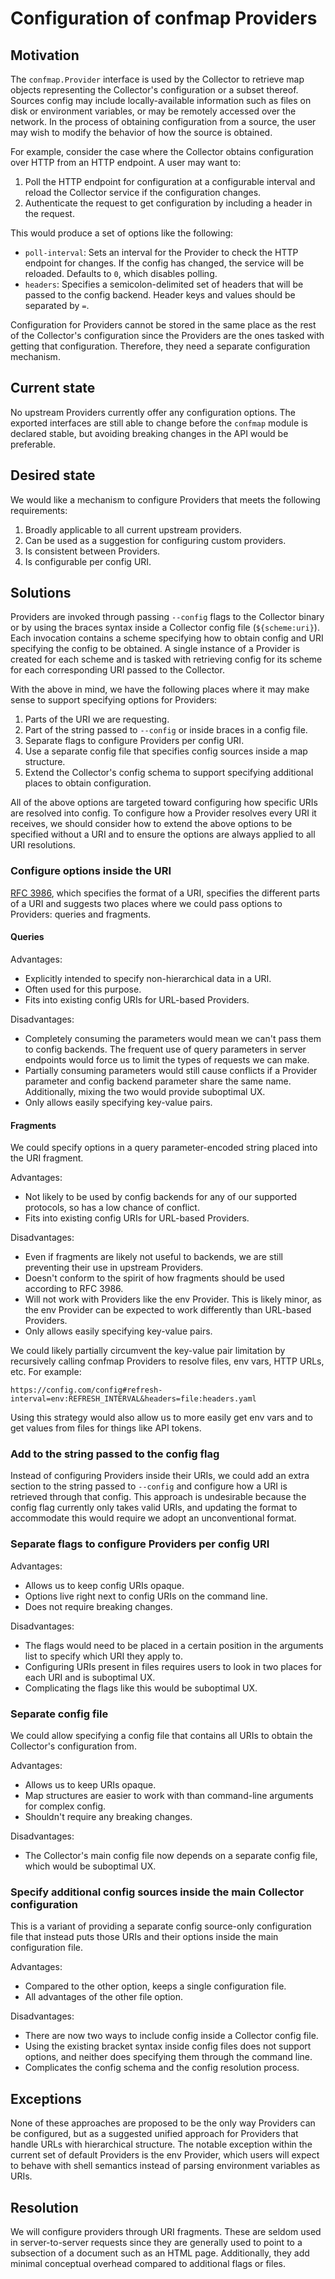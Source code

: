 # Configuration of confmap Providers

## Motivation

The `confmap.Provider` interface is used by the Collector to retrieve map
objects representing the Collector's configuration or a subset thereof. Sources
config may include locally-available information such as files on disk or
environment variables, or may be remotely accessed over the network. In the
process of obtaining configuration from a source, the user may wish to modify
the behavior of how the source is obtained.

For example, consider the case where the Collector obtains configuration over
HTTP from an HTTP endpoint. A user may want to:

1. Poll the HTTP endpoint for configuration at a configurable interval and
   reload the Collector service if the configuration changes.
2. Authenticate the request to get configuration by including a header in the
   request.

This would produce a set of options like the following:

- `poll-interval`: Sets an interval for the Provider to check the HTTP endpoint
  for changes. If the config has changed, the service will be reloaded. Defaults
  to `0`, which disables polling.
- `headers`: Specifies a semicolon-delimited set of headers that will be passed
  to the config backend. Header keys and values should be separated by `=`.

Configuration for Providers cannot be stored in the same place as the rest of
the Collector's configuration since the Providers are the ones tasked with
getting that configuration. Therefore, they need a separate configuration
mechanism.

## Current state

No upstream Providers currently offer any configuration options. The exported
interfaces are still able to change before the `confmap` module is declared
stable, but avoiding breaking changes in the API would be preferable.

## Desired state

We would like a mechanism to configure Providers that meets the following
requirements:

1. Broadly applicable to all current upstream providers.
2. Can be used as a suggestion for configuring custom providers.
3. Is consistent between Providers.
4. Is configurable per config URI.

## Solutions

Providers are invoked through passing `--config` flags to the Collector binary
or by using the braces syntax inside a Collector config file (`${scheme:uri}`).
Each invocation contains a scheme specifying how to obtain config and URI
specifying the config to be obtained. A single instance of a Provider is created
for each scheme and is tasked with retrieving config for its scheme for each
corresponding URI passed to the Collector.

With the above in mind, we have the following places where it may make sense to
support specifying options for Providers:

1. Parts of the URI we are requesting.
2. Part of the string passed to `--config` or inside braces in a config file.
3. Separate flags to configure Providers per config URI.
4. Use a separate config file that specifies config sources inside a map
   structure.
5. Extend the Collector's config schema to support specifying additional places
   to obtain configuration.

All of the above options are targeted toward configuring how specific URIs are
resolved into config. To configure how a Provider resolves every URI it
receives, we should consider how to extend the above options to be specified
without a URI and to ensure the options are always applied to all URI
resolutions.

### Configure options inside the URI

[RFC 3986](https://datatracker.ietf.org/doc/html/rfc3986#section-3), which
specifies the format of a URI, specifies the different parts of a URI and
suggests two places where we could pass options to Providers: queries and
fragments.

#### Queries

Advantages:

- Explicitly intended to specify non-hierarchical data in a URI.
- Often used for this purpose.
- Fits into existing config URIs for URL-based Providers.

Disadvantages:

- Completely consuming the parameters would mean we can't pass them to config
  backends. The frequent use of query parameters in server endpoints would force
  us to limit the types of requests we can make.
- Partially consuming parameters would still cause conflicts if a Provider
  parameter and config backend parameter share the same name. Additionally,
  mixing the two would provide suboptimal UX.
- Only allows easily specifying key-value pairs.

#### Fragments

We could specify options in a query parameter-encoded string placed into the URI
fragment.

Advantages:

- Not likely to be used by config backends for any of our supported protocols,
  so has a low chance of conflict.
- Fits into existing config URIs for URL-based Providers.

Disadvantages:

- Even if fragments are likely not useful to backends, we are still preventing
  their use in upstream Providers.
- Doesn't conform to the spirit of how fragments should be used according to RFC
  3986.
- Will not work with Providers like the env Provider. This is likely minor, as
  the env Provider can be expected to work differently than URL-based Providers.
- Only allows easily specifying key-value pairs.

We could likely partially circumvent the key-value pair limitation by
recursively calling confmap Providers to resolve files, env vars, HTTP URLs,
etc. For example:

```text
https://config.com/config#refresh-interval=env:REFRESH_INTERVAL&headers=file:headers.yaml
```

Using this strategy would also allow us to more easily get env vars and to get
values from files for things like API tokens.

### Add to the string passed to the config flag

Instead of configuring Providers inside their URIs, we could add an extra
section to the string passed to `--config` and configure how a URI is retrieved
through that config. This approach is undesirable because the config flag
currently only takes valid URIs, and updating the format to accommodate this
would require we adopt an unconventional format.

### Separate flags to configure Providers per config URI

Advantages:

- Allows us to keep config URIs opaque.
- Options live right next to config URIs on the command line.
- Does not require breaking changes.

Disadvantages:

- The flags would need to be placed in a certain position in the arguments list
  to specify which URI they apply to.
- Configuring URIs present in files requires users to look in two places for
  each URI and is suboptimal UX.
- Complicating the flags like this would be suboptimal UX.

### Separate config file

We could allow specifying a config file that contains all URIs to obtain the
Collector's configuration from.

Advantages:

- Allows us to keep URIs opaque.
- Map structures are easier to work with than command-line arguments for complex
  config.
- Shouldn't require any breaking changes.

Disadvantages:

- The Collector's main config file now depends on a separate config file, which
  would be suboptimal UX.

### Specify additional config sources inside the main Collector configuration

This is a variant of providing a separate config source-only configuration file
that instead puts those URIs and their options inside the main configuration
file.

Advantages:

- Compared to the other option, keeps a single configuration file.
- All advantages of the other file option.

Disadvantages:

- There are now two ways to include config inside a Collector config file.
- Using the existing bracket syntax inside config files does not support
  options, and neither does specifying them through the command line.
- Complicates the config schema and the config resolution process.

## Exceptions

None of these approaches are proposed to be the only way Providers can be
configured, but as a suggested unified approach for Providers that handle URLs
with hierarchical structure. The notable exception within the current set of
default Providers is the env Provider, which users will expect to behave with
shell semantics instead of parsing environment variables as URIs.

## Resolution

We will configure providers through URI fragments. These are seldom used in
server-to-server requests since they are generally used to point to a subsection
of a document such as an HTML page. Additionally, they add minimal conceptual
overhead compared to additional flags or files.
